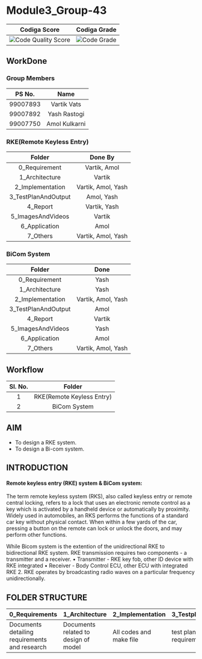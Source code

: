 # Module3_Group-43
|Codiga Score|Codiga Grade|
|:--:|:--:|
|![Code Quality Score](https://api.codiga.io/project/31874/score/svg)|![Code Grade](https://api.codiga.io/project/31874/status/svg)|
## WorkDone
### Group Members
|PS No.|Name|
|:--:|:--:|
|99007893|Vartik Vats|
|99007892|Yash Rastogi|
|99007750|Amol Kulkarni|
### RKE(Remote Keyless Entry)
|Folder|Done By|
|:-:|:--:|
|0_Requirement|Vartik, Amol|
|1_Architecture|Vartik|
|2_Implementation|Vartik, Amol, Yash|
|3_TestPlanAndOutput|Amol, Yash|
|4_Report|Vartik, Yash|
|5_ImagesAndVideos|Vartik|
|6_Application|Amol|
|7_Others|Vartik, Amol, Yash|
### BiCom System
|Folder|Done|
|:-:|:--:|
|0_Requirement|Yash|
|1_Architecture|Yash|
|2_Implementation|Vartik, Amol, Yash|
|3_TestPlanAndOutput|Amol|
|4_Report|Vartik|
|5_ImagesAndVideos|Yash|
|6_Application|Amol|
|7_Others|Vartik, Amol, Yash|
## Workflow
|Sl. No.|Folder|
|:-:|:--:|
|1|RKE(Remote Keyless Entry)|
|2|BiCom System|
## AIM
-   To design a RKE system.
-   To design a Bi-com system.
## INTRODUCTION
#### Remote keyless entry (RKE) system & BiCom system:

The term remote keyless system (RKS), also called keyless entry or remote central locking, refers to a lock that uses an electronic remote control as a key which is activated by a handheld device or automatically by proximity. Widely used in automobiles, an RKS performs the functions of a standard car key without physical contact. When within a few yards of the car, pressing a button on the remote can lock or unlock the doors, and may perform other functions.

While Bicom system is the extention of the unidirectional RKE to bidirectional RKE system. RKE transmission requires two components - a transmitter and a receiver. • Transmitter - RKE key fob, other ID device with RKE integrated • Receiver - Body Control ECU, other ECU with integrated RKE 2. RKE operates by broadcasting radio waves on a particular frequency unidirectionally.

## FOLDER STRUCTURE
|0_Requirements|1_Architecture|2_Implementation|3_TestplanAndOutput|4_Report|5_ImagesAndVideos|6_Applications|7_Others|
|--------------|--------|----------------|-------------------|--------|-----------------|--------|---------------------|
|Documents detailing requirements and research|Documents related to design of model|All codes and make file|test plans with requirements|summary of all the folders|screenshots of working projects|The applications related to the project|refrences and supporting documents|
